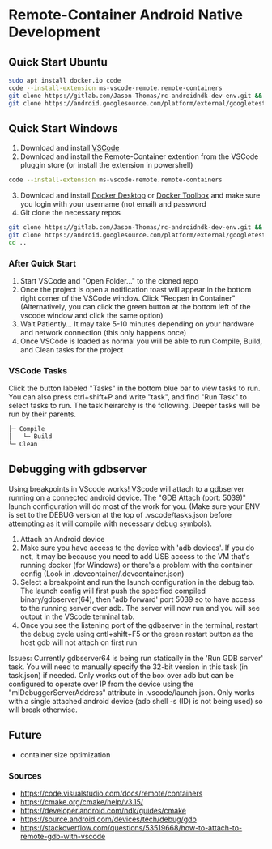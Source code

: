 # Remote-Container Android Native Development 

## Quick Start Ubuntu
```sh
sudo apt install docker.io code
code --install-extension ms-vscode-remote.remote-containers
git clone https://gitlab.com/Jason-Thomas/rc-androidndk-dev-env.git && cd rc-androidndk-dev-env/src
git clone https://android.googlesource.com/platform/external/googletest
```
## Quick Start Windows
1. Download and install [VSCode](https://code.visualstudio.com/)
2. Download and install the Remote-Container extention from the VSCode pluggin store (or install the extension in powershell)
```sh
code --install-extension ms-vscode-remote.remote-containers
```
3. Download and install [Docker Desktop](https://www.docker.com/products/docker-desktop) or [Docker Toolbox](https://github.com/docker/toolbox/releases) and make sure you login with your username (not email) and password
4. Git clone the necessary repos
```sh
git clone https://gitlab.com/Jason-Thomas/rc-androidndk-dev-env.git && cd rc-androidndk-dev-env/src
git clone https://android.googlesource.com/platform/external/googletest
cd ..
```

### After Quick Start
1. Start VSCode and "Open Folder..." to the cloned repo
2. Once the project is open a notification toast will appear in the bottom right corner of the VSCode window. Click "Reopen in Container" (Alternatively, you can click the green button at the bottom left of the vscode window and click the same option)
3. Wait Patiently... It may take 5-10 minutes depending on your hardware and network connection (this only happens once)
4. Once VSCode is loaded as normal you will be able to run Compile, Build, and Clean tasks for the project

### VSCode Tasks
Click the button labeled "Tasks" in the bottom blue bar to view tasks to run. You can also press ctrl+shift+P and write "task", and find "Run Task" to select tasks to run. The task heirarchy is the following. Deeper tasks will be run by their parents.
```sh
├─ Compile
│   └─ Build    
└─ Clean           
```

## Debugging with gdbserver
Using breakpoints in VScode works! VScode will attach to a gdbserver running on a connected android device. The "GDB Attach (port: 5039)" launch configuration will do most of the work for you. (Make sure your ENV is set to the DEBUG version at the top of .vscode/tasks.json before attempting as it will compile with necessary debug symbols).
1. Attach an Android device
2. Make sure you have access to the device with 'adb devices'. If you do not, it may be because you need to add USB access to the VM that's running docker (for Windows) or there's a problem with the container config (Look in .devcontainer/.devcontainer.json)
3. Select a breakpoint and run the launch configuration in the debug tab. The launch config will first push the specified compiled binary/gdbserver(64), then 'adb forward' port 5039 so to have access to the running server over adb. The server will now run and you will see output in the VScode terminal tab.
4. Once you see the listening port of the gdbserver in the terminal, restart the debug cycle using cntl+shift+F5 or the green restart button as the host gdb will not attach on first run

Issues: Currently gdbserver64 is being run statically in the 'Run GDB server' task. You will need to manually specify the 32-bit version in this task (in task.json) if needed. Only works out of the box over adb but can be configured to operate over IP from the device using the "miDebuggerServerAddress" attribute in .vscode/launch.json. Only works with a single attached android device (adb shell -s (ID) is not being used) so will break otherwise. 

## Future
- container size optimization

### Sources
- https://code.visualstudio.com/docs/remote/containers
- https://cmake.org/cmake/help/v3.15/
- https://developer.android.com/ndk/guides/cmake
- https://source.android.com/devices/tech/debug/gdb
- https://stackoverflow.com/questions/53519668/how-to-attach-to-remote-gdb-with-vscode
